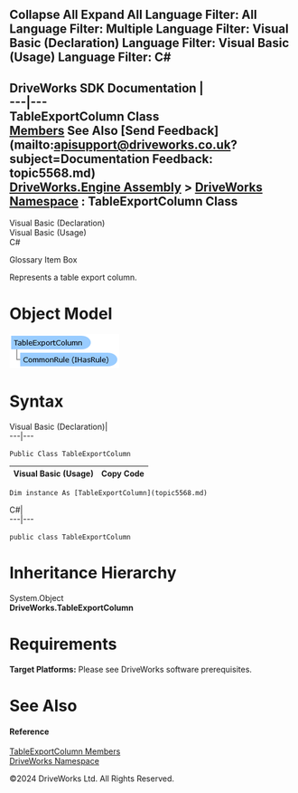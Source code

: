        

 Collapse All Expand All  Language Filter: All  Language Filter: Multiple  Language Filter: Visual Basic (Declaration) Language Filter: Visual Basic (Usage) Language Filter: C#  
---  
DriveWorks SDK Documentation  |   
---|---  
TableExportColumn Class   
[Members](topic5569.md) See Also [Send Feedback](mailto:apisupport@driveworks.co.uk?subject=Documentation Feedback: topic5568.md)  
[DriveWorks.Engine Assembly](topic2156.md) > [DriveWorks Namespace](topic2159.md) : TableExportColumn Class  
---  
  
Visual Basic (Declaration)    
Visual Basic (Usage)    
C# 

Glossary Item Box

Represents a table export column. 

# Object Model

![](dotnetdiagramimages/image279.png)

# Syntax

Visual Basic (Declaration)|   
---|---  
      
    
    Public Class TableExportColumn   
  
Visual Basic (Usage)| Copy Code  
---|---  
      
    
    Dim instance As [TableExportColumn](topic5568.md)  
  
C#|   
---|---  
      
    
    public class TableExportColumn   
  
# Inheritance Hierarchy

System.Object  
**DriveWorks.TableExportColumn**  


# Requirements

**Target Platforms:** Please see DriveWorks software prerequisites.

# See Also

#### Reference

[TableExportColumn Members](topic5569.md)   
[DriveWorks Namespace](topic2159.md)

©2024 DriveWorks Ltd. All Rights Reserved.
